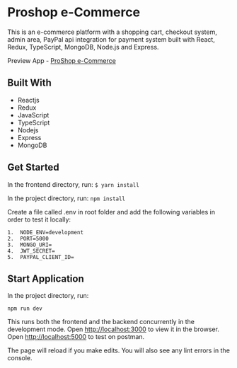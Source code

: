# Proshop e-Commerce

This is an e-commerce platform with a shopping cart, checkout system, admin area, PayPal api integration for payment system built with React, Redux, TypeScript, MongoDB, Node.js and Express.

Preview App - [ProShop e-Commerce](https://proshop-ecommerce123.herokuapp.com)

## Built With

- Reactjs
- Redux
- JavaScript
- TypeScript
- Nodejs
- Express
- MongoDB

## Get Started

In the frontend directory, run:
`$ yarn install`

In the project directory, run:
`npm install`

Create a file called .env in root folder and add the following variables in order to test it locally:

    1.  NODE_ENV=development
    2.  PORT=5000
    3.  MONGO_URI=
    4.  JWT_SECRET=
    5.  PAYPAL_CLIENT_ID=

## Start Application

In the project directory, run:

`npm run dev`

This runs both the frontend and the backend concurrently in the development mode.
Open [http://localhost:3000](http://localhost:3000) to view it in the browser.
Open [http://localhost:5000](http://localhost:5000) to test on postman.

The page will reload if you make edits.
You will also see any lint errors in the console.
